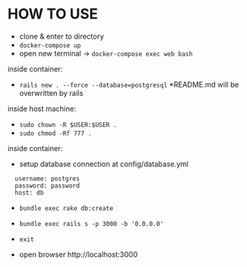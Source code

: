 # HOW TO USE

- clone & enter to directory
- `docker-compose up`
- open new terminal -> `docker-compose exec web bash`

inside container:
- `rails new . --force --database=postgresql` *README.md will be overwritten by rails

inside host machine:
- `sudo chown -R $USER:$USER .`
- `sudo chmod -Rf 777 .`

inside container:
- setup database connection at config/database.yml
```
  username: postgres
  password: password
  host: db
```
- `bundle exec rake db:create`
- `bundle exec rails s -p 3000 -b '0.0.0.0'`
- `exit`

- open browser http://localhost:3000
